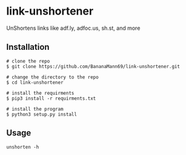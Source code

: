 # link-unshortener
UnShortens links like adf.ly, adfoc.us, sh.st, and more
 
 ## Installation
```
# clone the repo
$ git clone https://github.com/BananaMann69/link-unshortener.git

# change the directory to the repo
$ cd link-unshortener

# install the requirments
$ pip3 install -r requirments.txt

# install the program
$ python3 setup.py install
```

## Usage
```
unshorten -h
```
